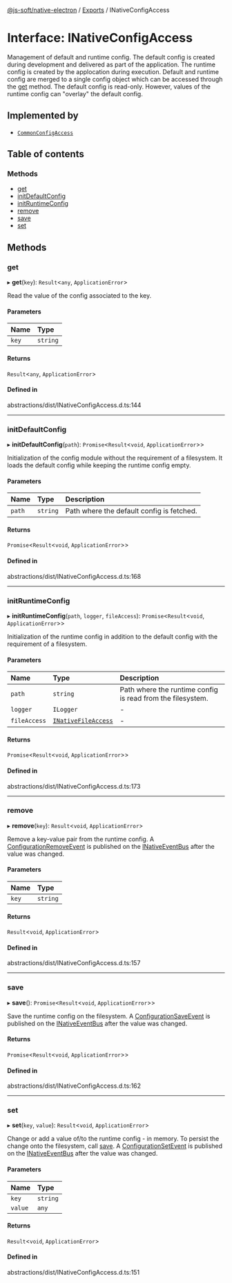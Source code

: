 [@js-soft/native-electron](../README.md) / [Exports](../modules.md) / INativeConfigAccess

# Interface: INativeConfigAccess

Management of default and runtime config. The default config is created during development and delivered as part of the application. The runtime
config is created by the applocation during execution. Default and runtime config are merged to a single config object which can be accessed
through the [get](INativeConfigAccess.md#get) method. The default config is read-only. However, values of the runtime config can "overlay" the default config.

## Implemented by

-   [`CommonConfigAccess`](../classes/CommonConfigAccess.md)

## Table of contents

### Methods

-   [get](INativeConfigAccess.md#get)
-   [initDefaultConfig](INativeConfigAccess.md#initdefaultconfig)
-   [initRuntimeConfig](INativeConfigAccess.md#initruntimeconfig)
-   [remove](INativeConfigAccess.md#remove)
-   [save](INativeConfigAccess.md#save)
-   [set](INativeConfigAccess.md#set)

## Methods

### get

▸ **get**(`key`): `Result`<`any`, `ApplicationError`\>

Read the value of the config associated to the key.

#### Parameters

| Name  | Type     |
| :---- | :------- |
| `key` | `string` |

#### Returns

`Result`<`any`, `ApplicationError`\>

#### Defined in

abstractions/dist/INativeConfigAccess.d.ts:144

---

### initDefaultConfig

▸ **initDefaultConfig**(`path`): `Promise`<`Result`<`void`, `ApplicationError`\>\>

Initialization of the config module without the requirement of a filesystem.
It loads the default config while keeping the runtime config empty.

#### Parameters

| Name   | Type     | Description                               |
| :----- | :------- | :---------------------------------------- |
| `path` | `string` | Path where the default config is fetched. |

#### Returns

`Promise`<`Result`<`void`, `ApplicationError`\>\>

#### Defined in

abstractions/dist/INativeConfigAccess.d.ts:168

---

### initRuntimeConfig

▸ **initRuntimeConfig**(`path`, `logger`, `fileAccess`): `Promise`<`Result`<`void`, `ApplicationError`\>\>

Initialization of the runtime config in addition to the default config with the requirement of a filesystem.

#### Parameters

| Name         | Type                                        | Description                                                |
| :----------- | :------------------------------------------ | :--------------------------------------------------------- |
| `path`       | `string`                                    | Path where the runtime config is read from the filesystem. |
| `logger`     | `ILogger`                                   | -                                                          |
| `fileAccess` | [`INativeFileAccess`](INativeFileAccess.md) | -                                                          |

#### Returns

`Promise`<`Result`<`void`, `ApplicationError`\>\>

#### Defined in

abstractions/dist/INativeConfigAccess.d.ts:173

---

### remove

▸ **remove**(`key`): `Result`<`void`, `ApplicationError`\>

Remove a key-value pair from the runtime config.
A [ConfigurationRemoveEvent](../classes/ConfigurationRemoveEvent.md) is published on the [INativeEventBus](INativeEventBus.md) after the value was changed.

#### Parameters

| Name  | Type     |
| :---- | :------- |
| `key` | `string` |

#### Returns

`Result`<`void`, `ApplicationError`\>

#### Defined in

abstractions/dist/INativeConfigAccess.d.ts:157

---

### save

▸ **save**(): `Promise`<`Result`<`void`, `ApplicationError`\>\>

Save the runtime config on the filesystem.
A [ConfigurationSaveEvent](../classes/ConfigurationSaveEvent.md) is published on the [INativeEventBus](INativeEventBus.md) after the value was changed.

#### Returns

`Promise`<`Result`<`void`, `ApplicationError`\>\>

#### Defined in

abstractions/dist/INativeConfigAccess.d.ts:162

---

### set

▸ **set**(`key`, `value`): `Result`<`void`, `ApplicationError`\>

Change or add a value of/to the runtime config - in memory. To persist the change onto the filesystem, call [save](INativeConfigAccess.md#save).
A [ConfigurationSetEvent](../classes/ConfigurationSetEvent.md) is published on the [INativeEventBus](INativeEventBus.md) after the value was changed.

#### Parameters

| Name    | Type     |
| :------ | :------- |
| `key`   | `string` |
| `value` | `any`    |

#### Returns

`Result`<`void`, `ApplicationError`\>

#### Defined in

abstractions/dist/INativeConfigAccess.d.ts:151
